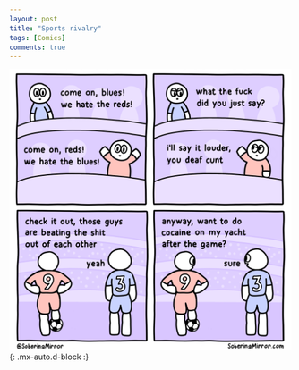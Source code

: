 ```yaml
---
layout: post
title: "Sports rivalry"
tags: [Comics]
comments: true
---
```



!["Sports rivalry"](/comics/31.png){: .mx-auto.d-block :}